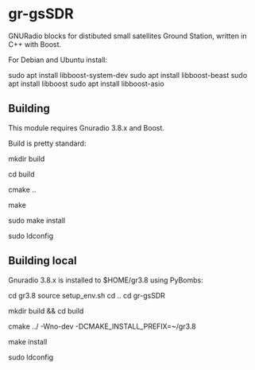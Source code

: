 # gr-gsSDR
GNURadio blocks for distibuted small satellites Ground Station, written in C++ with Boost.

For Debian and Ubuntu install:

sudo apt install libboost-system-dev
sudo apt install libboost-beast
sudo apt install libboost
sudo apt install libboost-asio

## Building
This module requires Gnuradio 3.8.x and Boost.

Build is pretty standard:

mkdir build

cd build

cmake ..

make

sudo make install

sudo ldconfig

## Building local

Gnuradio 3.8.x is installed to $HOME/gr3.8 using PyBombs:

cd gr3.8
source setup_env.sh 
cd ..
cd gr-gsSDR

mkdir build && cd build

cmake ../ -Wno-dev -DCMAKE_INSTALL_PREFIX=~/gr3.8

make install

sudo ldconfig

